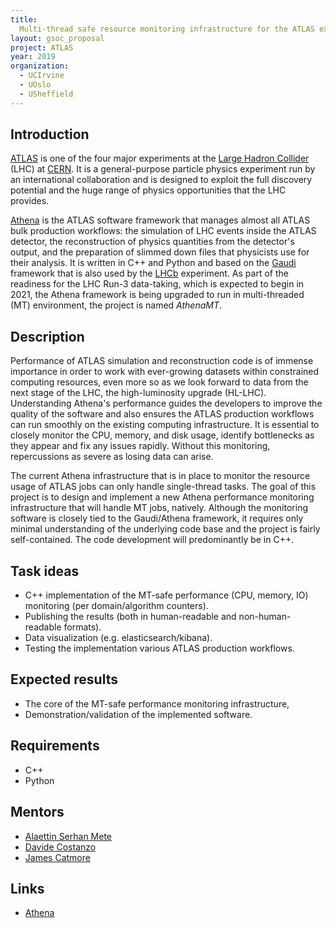 ```yaml
---
title:
  Multi-thread safe resource monitoring infrastructure for the ATLAS experiment
layout: gsoc_proposal
project: ATLAS
year: 2019
organization:
  - UCIrvine
  - UOslo
  - USheffield
---
```


## Introduction

[ATLAS](http://atlas.cern) is one of the four major experiments at the
[Large Hadron Collider](http://home.web.cern.ch/topics/large-hadron-collider)
(LHC) at [CERN](http://home.cern/). It is a general-purpose particle physics
experiment run by an international collaboration and is designed to exploit the
full discovery potential and the huge range of physics opportunities that the
LHC provides.

[Athena](https://gitlab.cern.ch/atlas/athena) is the ATLAS software framework
that manages almost all ATLAS bulk production workflows: the simulation of LHC
events inside the ATLAS detector, the reconstruction of physics quantities from
the detector's output, and the preparation of slimmed down files that physicists
use for their analysis. It is written in C++ and Python and based on the
[Gaudi](https://gitlab.cern.ch/gaudi) framework that is also used by the
[LHCb](http://lhcb.cern.ch/) experiment. As part of the readiness for the LHC
Run-3 data-taking, which is expected to begin in 2021, the Athena framework is
being upgraded to run in multi-threaded (MT) environment, the project is named
_AthenaMT_.

## Description

Performance of ATLAS simulation and reconstruction code is of immense importance
in order to work with ever-growing datasets within constrained computing
resources, even more so as we look forward to data from the next stage of the
LHC, the high-luminosity upgrade (HL-LHC). Understanding Athena's performance
guides the developers to improve the quality of the software and also ensures
the ATLAS production workflows can run smoothly on the existing computing
infrastructure. It is essential to closely monitor the CPU, memory, and disk
usage, identify bottlenecks as they appear and fix any issues rapidly. Without
this monitoring, repercussions as severe as losing data can arise.

The current Athena infrastructure that is in place to monitor the resource usage
of ATLAS jobs can only handle single-thread tasks. The goal of this project is
to design and implement a new Athena performance monitoring infrastructure that
will handle MT jobs, natively. Although the monitoring software is closely tied
to the Gaudi/Athena framework, it requires only minimal understanding of the
underlying code base and the project is fairly self-contained. The code
development will predominantly be in C++.

## Task ideas

- C++ implementation of the MT-safe performance (CPU, memory, IO) monitoring
  (per domain/algorithm counters).
- Publishing the results (both in human-readable and non-human-readable
  formats).
- Data visualization (e.g. elasticsearch/kibana).
- Testing the implementation various ATLAS production workflows.

## Expected results

- The core of the MT-safe performance monitoring infrastructure,
- Demonstration/validation of the implemented software.

## Requirements

- C++
- Python

## Mentors

- [Alaettin Serhan Mete](mailto:serhanmete@gmail.com)
- [Davide Costanzo](mailto:davide.costanzo@gmail.com)
- [James Catmore](mailto:james.catmore@cern.ch)

## Links

- [Athena](https://gitlab.cern.ch/atlas/athena)
